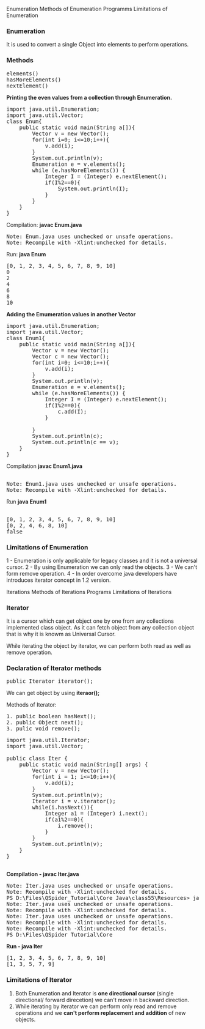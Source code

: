 Enumeration
Methods of Enumeration
Programms
Limitations of Enumeration



### Enumeration
It is used to convert a single Object into elements to perform operations.
### Methods
<pre>
elements()
hasMoreElements()
nextElement()
</pre>
**Printing the even values from a collection through Enumeration.**
<pre>
import java.util.Enumeration;
import java.util.Vector;
class Enum{
    public static void main(String a[]){
        Vector v = new Vector();
        for(int i=0; i<=10;i++){
            v.add(i);
        }
        System.out.println(v);
        Enumeration e = v.elements();
        while (e.hasMoreElements()) { 
            Integer I = (Integer) e.nextElement();
            if(I%2==0){
                System.out.println(I);
            }
        }
    }
}  
</pre>
Compilation: **javac Enum.java**
<pre>
Note: Enum.java uses unchecked or unsafe operations.
Note: Recompile with -Xlint:unchecked for details.
</pre>
Run: **java Enum**
<pre>
[0, 1, 2, 3, 4, 5, 6, 7, 8, 9, 10]
0
2
4
6
8
10
</pre>
**Adding the Emumeration values in another Vector**
<pre>
import java.util.Enumeration;
import java.util.Vector;
class Enum1{
    public static void main(String a[]){
        Vector v = new Vector();
        Vector c = new Vector();
        for(int i=0; i<=10;i++){
            v.add(i);
        }
        System.out.println(v);
        Enumeration e = v.elements();
        while (e.hasMoreElements()) { 
            Integer I = (Integer) e.nextElement();
            if(I%2==0){
                c.add(I);
            }
            
        }
        System.out.println(c);
        System.out.println(c == v);
    }
}
</pre>
Compilation **javac Enum1.java**
<pre>

Note: Enum1.java uses unchecked or unsafe operations.
Note: Recompile with -Xlint:unchecked for details.
</pre>
Run **java Enum1**
<pre>
     
[0, 1, 2, 3, 4, 5, 6, 7, 8, 9, 10]
[0, 2, 4, 6, 8, 10]
false
</pre>
### Limitations of Enumeration
1 - Enumeration is only applicable for legacy classes and it is not a universal cursor.
2 -  By using Enumeration we can only read the objects.
3 - We can't form remove operation.
4 - In order overcome java developers have introduces iterator concept in 1.2 version.


Iterations
Methods of Iterations
Programs
Limitations of Iterations

### Iterator
It is a cursor which can get object one by one from any collections implemented class object. 
As it can fetch object from any collection object that is why it is knowm as Universal Cursor.

While iterating the object by iterator, we can perform both read as well as remove operation. 

### Declaration of Iterator methods
<pre>
public Iterator iterator();
</pre>
We can get object by using **iteraor();**

Methods of Iterator:
<pre>
1. public boolean hasNext();
2. public Object next();
3. pulic void remove();
</pre>

<pre>
import java.util.Iterator;
import java.util.Vector;

public class Iter {
    public static void main(String[] args) {
        Vector v = new Vector();
        for(int i = 1; i<=10;i++){
            v.add(i);
        }
        System.out.println(v);
        Iterator i = v.iterator();
        while(i.hasNext()){
            Integer a1 = (Integer) i.next();
            if(a1%2==0){
                i.remove();
            }
        }
        System.out.println(v);
    }
}

</pre>
**Compilation - javac Iter.java**
<pre>
Note: Iter.java uses unchecked or unsafe operations.
Note: Recompile with -Xlint:unchecked for details.
PS D:\Files\QSpider_Tutorial\Core Java\class55\Resources> javac Iter.java
Note: Iter.java uses unchecked or unsafe operations.
Note: Recompile with -Xlint:unchecked for details.
Note: Iter.java uses unchecked or unsafe operations.
Note: Recompile with -Xlint:unchecked for details.
Note: Recompile with -Xlint:unchecked for details.
PS D:\Files\QSpider_Tutorial\Core 
</pre>
**Run - java Iter**
<pre>
[1, 2, 3, 4, 5, 6, 7, 8, 9, 10]
[1, 3, 5, 7, 9]
</pre>

<!-- 
Only ListIterator is present. 
No set iterator present 
production line
map - 

modificatios -  -->

### Limitations of Iterator
1. Both Enumeration and Iterator is **one directional cursor** (single directional/ forward direcetion) we can't move in backward direction.
2. While iterating by iterator we can perform only read and remove operations and we **can't perform replacement and addition** of new objects.
